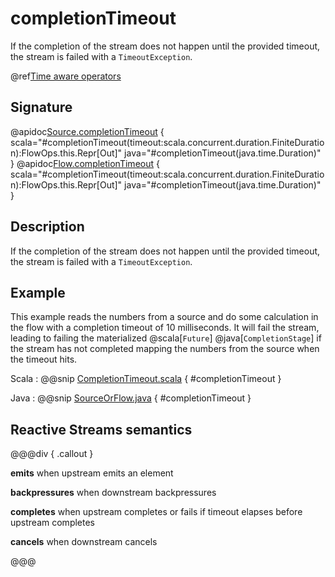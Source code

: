# completionTimeout

If the completion of the stream does not happen until the provided timeout, the stream is failed with a `TimeoutException`.

@ref[Time aware operators](../index.md#time-aware-operators)

## Signature

@apidoc[Source.completionTimeout](Source) { scala="#completionTimeout(timeout:scala.concurrent.duration.FiniteDuration):FlowOps.this.Repr[Out]" java="#completionTimeout(java.time.Duration)" }
@apidoc[Flow.completionTimeout](Flow) { scala="#completionTimeout(timeout:scala.concurrent.duration.FiniteDuration):FlowOps.this.Repr[Out]" java="#completionTimeout(java.time.Duration)" }


## Description

If the completion of the stream does not happen until the provided timeout, the stream is failed
with a `TimeoutException`.

## Example

This example reads the numbers from a source and do some calculation in the flow with a completion timeout of 10 milliseconds. It will fail the stream, leading to failing the materialized @scala[`Future`] @java[`CompletionStage`] if the stream has not completed mapping the numbers from the source when the timeout hits.

Scala
:   @@snip [CompletionTimeout.scala](/akka-docs/src/test/scala/docs/stream/operators/sourceorflow/CompletionTimeout.scala) { #completionTimeout }

Java
:   @@snip [SourceOrFlow.java](/akka-docs/src/test/java/jdocs/stream/operators/SourceOrFlow.java) { #completionTimeout }


## Reactive Streams semantics

@@@div { .callout }

**emits** when upstream emits an element

**backpressures** when downstream backpressures

**completes** when upstream completes or fails if timeout elapses before upstream completes

**cancels** when downstream cancels

@@@

